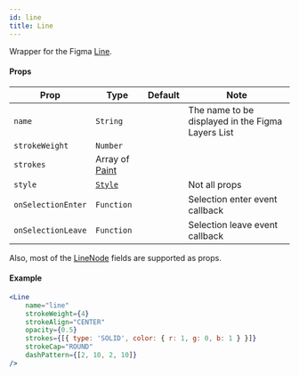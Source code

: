 ```yaml
---
id: line
title: Line
---
```


Wrapper for the Figma [Line](https://www.figma.com/plugin-docs/api/LineNode/).

#### Props

| Prop       | Type     | Default | Note                                              |
| ---------- | -------- | ------- | ------------------------------------------------- |
| `name`     | `String` |         | The name to be displayed in the Figma Layers List |
| `strokeWeight` | `Number` |         |  |
| `strokes` | Array of [Paint](https://www.figma.com/plugin-docs/api/Paint/) |         |  |
| `style`    | [`Style`](/docs/styling)   |         | Not all props                                                 |
| `onSelectionEnter` | `Function` |  | Selection enter event callback  |
| `onSelectionLeave` | `Function` |  | Selection leave event callback  |

Also, most of the [LineNode](https://www.figma.com/plugin-docs/api/LineNode/) fields are supported as props.

#### Example

```jsx
<Line
    name="line"
    strokeWeight={4}
    strokeAlign="CENTER"
    opacity={0.5}
    strokes={[{ type: 'SOLID', color: { r: 1, g: 0, b: 1 } }]}
    strokeCap="ROUND"
    dashPattern={[2, 10, 2, 10]}
/>
```
